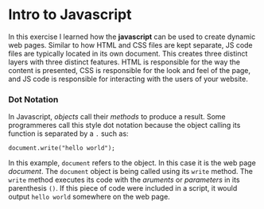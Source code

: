 # Intro to Javascript

In this exercise I learned how the **javascript** can be used to create dynamic web pages.  Similar to how HTML and CSS files are kept separate, JS code files are typically located in its own document.  This creates three distinct layers with three distinct features.  HTML is responsible for the way the content is presented, CSS is responsible for the look and feel of the page, and JS code is responsible for interacting with the users of your website.  

### Dot Notation

In Javascript, *objects* call their *methods* to produce a result.  Some programmeres call this style dot notation because the object calling its function is separated by a ```.``` such as:
```
document.write("hello world");
```
In this example, ```document``` refers to the object.  In this case it is the web page *document*.  The ```document``` object is being called using its ```write``` method.  The ```write``` method executes its code with the *aruments* or *parameters* in its parenthesis ```()```.  If this piece of code were included in a script, it would output ```hello world``` somewhere on the web page.